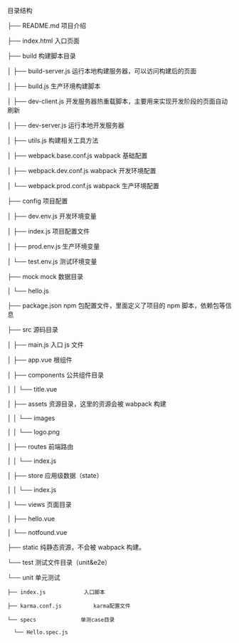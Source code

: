 目录结构

├── README.md 项目介绍

├── index.html 入口页面

├── build 构建脚本目录

│ ├── build-server.js 运行本地构建服务器，可以访问构建后的页面

│ ├── build.js 生产环境构建脚本

│ ├── dev-client.js 开发服务器热重载脚本，主要用来实现开发阶段的页面自动刷新

│ ├── dev-server.js 运行本地开发服务器

│ ├── utils.js 构建相关工具方法

│ ├── webpack.base.conf.js wabpack 基础配置

│ ├── webpack.dev.conf.js wabpack 开发环境配置

│ └── webpack.prod.conf.js wabpack 生产环境配置

├── config 项目配置

│ ├── dev.env.js 开发环境变量

│ ├── index.js 项目配置文件

│ ├── prod.env.js 生产环境变量

│ └── test.env.js 测试环境变量

├── mock mock 数据目录

│ └── hello.js

├── package.json npm 包配置文件，里面定义了项目的 npm 脚本，依赖包等信息

├── src 源码目录

│ ├── main.js 入口 js 文件

│ ├── app.vue 根组件

│ ├── components 公共组件目录

│ │ └── title.vue

│ ├── assets 资源目录，这里的资源会被 wabpack 构建

│ │ └── images

│ │ └── logo.png

│ ├── routes 前端路由

│ │ └── index.js

│ ├── store 应用级数据（state）

│ │ └── index.js

│ └── views 页面目录

│ ├── hello.vue

│ └── notfound.vue

├── static 纯静态资源，不会被 wabpack 构建。

└── test 测试文件目录（unit&e2e）

└── unit 单元测试

    ├── index.js            入口脚本

    ├── karma.conf.js          karma配置文件

    └── specs              单测case目录

      └── Hello.spec.js
